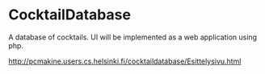 CocktailDatabase
================

A database of cocktails. UI will be implemented as a web application using php.

http://pcmakine.users.cs.helsinki.fi/cocktaildatabase/Esittelysivu.html
